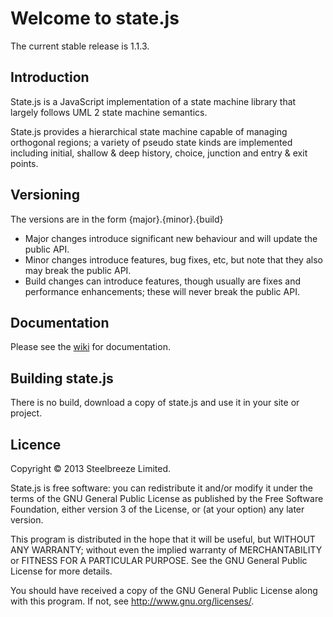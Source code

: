 # Welcome to state.js

The current stable release is 1.1.3.

## Introduction
State.js is a JavaScript implementation of a state machine library that largely follows UML 2 state machine semantics.

State.js provides a hierarchical state machine capable of managing orthogonal regions; a variety of pseudo state kinds are implemented including initial, shallow & deep history, choice, junction and entry & exit points. 

## Versioning
The versions are in the form {major}.{minor}.{build}
* Major changes introduce significant new behaviour and will update the public API.
* Minor changes introduce features, bug fixes, etc, but note that they also may break the public API.
* Build changes can introduce features, though usually are fixes and performance enhancements; these will never break the public API.

## Documentation
Please see the [wiki](https://github.com/steelbreeze/state.js/wiki) for documentation.

## Building state.js
There is no build, download a copy of state.js and use it in your site or project.

## Licence
Copyright © 2013 Steelbreeze Limited.

State.js is free software: you can redistribute it and/or modify it under the terms of the GNU General Public License as published by the Free Software Foundation, either version 3 of the License, or (at your option) any later version.

This program is distributed in the hope that it will be useful, but WITHOUT ANY WARRANTY; without even the implied warranty of MERCHANTABILITY or FITNESS FOR A PARTICULAR PURPOSE.  See the GNU General Public License for more details.

You should have received a copy of the GNU General Public License along with this program.  If not, see <http://www.gnu.org/licenses/>.

